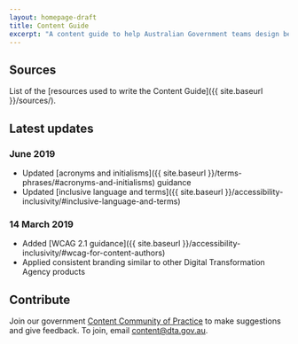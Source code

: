 ```yaml
---
layout: homepage-draft
title: Content Guide
excerpt: "A content guide to help Australian Government teams design better content. Learn how to structure content, write in plain English and create accessible content."
---
```


## Sources
List of the [resources used to write the Content Guide]({{ site.baseurl }}/sources/).

## Latest updates
### June 2019

- Updated [acronyms and initialisms]({{ site.baseurl }}/terms-phrases/#acronyms-and-initialisms) guidance
- Updated [inclusive language and terms]({{ site.baseurl }}/accessibility-inclusivity/#inclusive-language-and-terms)

### 14 March 2019

- Added [WCAG 2.1 guidance]({{ site.baseurl }}/accessibility-inclusivity/#wcag-for-content-authors)
- Applied consistent branding similar to other Digital Transformation Agency products

## Contribute

Join our government [Content Community of Practice](https://www.dta.gov.au/help-and-advice/communities-practice#content-design-and-strategy-community) to make suggestions and give feedback. To join, email [content@dta.gov.au](mailto:content@dta.gov.au).
